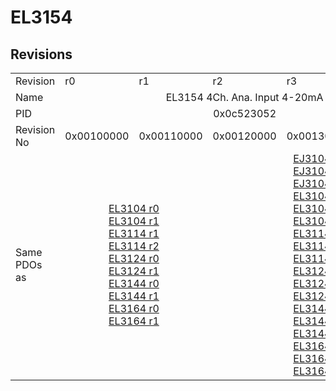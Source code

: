 # EL3154

## Revisions
<table>
<tr>
<td>Revision</td>
<td>r0</td>
<td>r1</td>
<td>r2</td>
<td>r3</td>
<td>r4</td>
</tr>
<tr>
<td>Name</td>
<td colspan=5 align="center">EL3154 4Ch. Ana. Input 4-20mA</td>
</tr>
<tr>
<td>PID</td>
<td colspan=5 align="center">0x0c523052</td>
</tr>
<tr>
<td>Revision No</td>
<td>0x00100000</td>
<td>0x00110000</td>
<td>0x00120000</td>
<td>0x00130000</td>
<td>0x00140000</td>
</tr>
<tr>
<td>Same PDOs as</td>
<td colspan=2 align="center"><a href="EL3104.md">EL3104 r0</a><br/><a href="EL3104.md">EL3104 r1</a><br/><a href="EL3114.md">EL3114 r1</a><br/><a href="EL3114.md">EL3114 r2</a><br/><a href="EL3124.md">EL3124 r0</a><br/><a href="EL3124.md">EL3124 r1</a><br/><a href="EL3144.md">EL3144 r0</a><br/><a href="EL3144.md">EL3144 r1</a><br/><a href="EL3164.md">EL3164 r0</a><br/><a href="EL3164.md">EL3164 r1</a></td>
<td colspan=3 align="center"><a href="EJ3104.md">EJ3104 r3</a><br/><a href="EJ3104.md">EJ3104 r4</a><br/><a href="EJ3104.md">EJ3104 r5</a><br/><a href="EL3104.md">EL3104 r2</a><br/><a href="EL3104.md">EL3104 r3</a><br/><a href="EL3104.md">EL3104 r4</a><br/><a href="EL3114.md">EL3114 r3</a><br/><a href="EL3114.md">EL3114 r4</a><br/><a href="EL3114.md">EL3114 r5</a><br/><a href="EL3124.md">EL3124 r2</a><br/><a href="EL3124.md">EL3124 r3</a><br/><a href="EL3124.md">EL3124 r4</a><br/><a href="EL3144.md">EL3144 r2</a><br/><a href="EL3144.md">EL3144 r3</a><br/><a href="EL3144.md">EL3144 r4</a><br/><a href="EL3164.md">EL3164 r2</a><br/><a href="EL3164.md">EL3164 r3</a><br/><a href="EL3164.md">EL3164 r4</a></td>
</tr>
</table>
